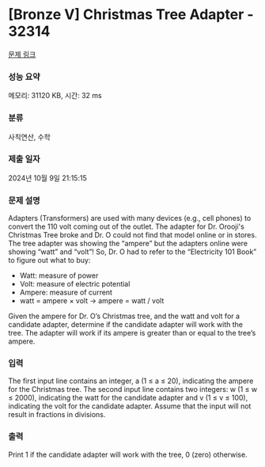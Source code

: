 # [Bronze V] Christmas Tree Adapter - 32314 

[문제 링크](https://www.acmicpc.net/problem/32314) 

### 성능 요약

메모리: 31120 KB, 시간: 32 ms

### 분류

사칙연산, 수학

### 제출 일자

2024년 10월 9일 21:15:15

### 문제 설명

<p>Adapters (Transformers) are used with many devices (e.g., cell phones) to convert the 110 volt coming out of the outlet. The adapter for Dr. Orooji's Christmas Tree broke and Dr. O could not find that model online or in stores. The tree adapter was showing the “ampere” but the adapters online were showing “watt” and “volt”! So, Dr. O had to refer to the “Electricity 101 Book” to figure out what to buy:</p>

<ul>
	<li>Watt: measure of power</li>
	<li>Volt: measure of electric potential</li>
	<li>Ampere: measure of current</li>
	<li>watt = ampere × volt → ampere = watt / volt</li>
</ul>

<p>Given the ampere for Dr. O’s Christmas tree, and the watt and volt for a candidate adapter, determine if the candidate adapter will work with the tree. The adapter will work if its ampere is greater than or equal to the tree’s ampere.</p>

### 입력 

 <p>The first input line contains an integer, a (1 ≤ a ≤ 20), indicating the ampere for the Christmas tree. The second input line contains two integers: w (1 ≤ w ≤ 2000), indicating the watt for the candidate adapter and v (1 ≤ v ≤ 100), indicating the volt for the candidate adapter. Assume that the input will not result in fractions in divisions.</p>

### 출력 

 <p>Print 1 if the candidate adapter will work with the tree, 0 (zero) otherwise.</p>

